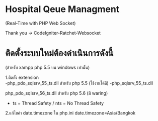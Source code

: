 # Hospital Qeue Managment 
(Real-Time with PHP Web Socket)

Thank you -> CodeIgniter-Ratchet-Websocket

# ติดตั้งระบบใหม่ต้องดำเนินการดังนี้
(สำหรับ xampp php 5.5 บน windows เท่านั้น)

1.ติดตั้ง extension  
-php_pdo_sqlsrv_55_ts.dll สำหรับ php 5.5 (ใช้งานได้ดี)
-php_sqlsrv_55_ts.dll

php_pdo_sqlsrv_56_ts.dll สำหรับ php 5.6 (มี waring)

* ts = Thread Safety / nts = No Thread Safety

2.แก้ไขค่า date.timezone ใน php.ini
date.timezone=Asia/Bangkok

